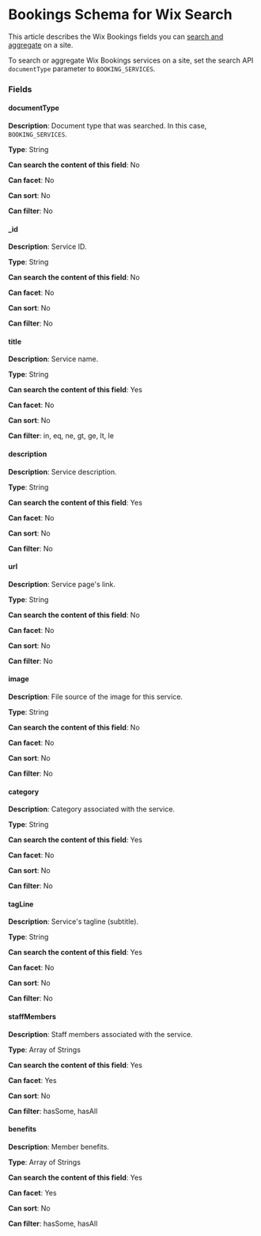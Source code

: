 # Bookings Schema for Wix Search

This article describes the Wix Bookings fields you can [search and aggregate](https://dev.wix.com/docs/rest/business-management/search/wix-site-search/search) on a site.

To search or aggregate Wix Bookings services on a site, set the search API `documentType` parameter to `BOOKING_SERVICES`. 


### Fields

#### documentType

**Description**: Document type that was searched. In this case, `BOOKING_SERVICES`.

**Type**: String

**Can search the content of this field**: No

**Can facet**: No

**Can sort**: No

**Can filter**: No

#### \_id

**Description**: Service ID.

**Type**: String

**Can search the content of this field**: No

**Can facet**: No

**Can sort**: No

**Can filter**: No

#### title

**Description**: Service name.

**Type**: String

**Can search the content of this field**: Yes

**Can facet**: No

**Can sort**: No

**Can filter**: in, eq, ne, gt, ge, lt, le

#### description

**Description**: Service description.

**Type**: String

**Can search the content of this field**: Yes

**Can facet**: No

**Can sort**: No

**Can filter**: No

#### url

**Description**: Service page's link.

**Type**: String

**Can search the content of this field**: No

**Can facet**: No

**Can sort**: No

**Can filter**: No

#### image

**Description**: File source of the image for this service.

**Type**: String

**Can search the content of this field**: No

**Can facet**: No

**Can sort**: No

**Can filter**: No

#### category

**Description**: Category associated with the service.

**Type**: String

**Can search the content of this field**: Yes

**Can facet**: No

**Can sort**: No

**Can filter**: No 

#### tagLine

**Description**: Service's tagline (subtitle).

**Type**: String

**Can search the content of this field**: Yes

**Can facet**: No

**Can sort**: No

**Can filter**: No

#### staffMembers

**Description**: Staff members associated with the service.

**Type**: Array of Strings

**Can search the content of this field**: Yes

**Can facet**: Yes

**Can sort**: No

**Can filter**: hasSome, hasAll

#### benefits

**Description**: Member benefits.

**Type**: Array of Strings

**Can search the content of this field**: Yes

**Can facet**: Yes

**Can sort**: No

**Can filter**: hasSome, hasAll